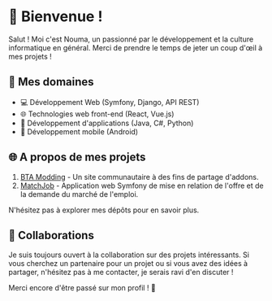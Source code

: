 # 👋 Bienvenue !
Salut ! Moi c'est Nouma, un passionné par le développement et la culture informatique en général. Merci de prendre le temps de jeter un coup d'œil à mes projets !

## 🚀 Mes domaines

- 💻 Développement Web (Symfony, Django, API REST)
- 🌐 Technologies web front-end (React, Vue.js)
- 🚀 Développement d'applications (Java, C#, Python)
- 📱 Développement mobile (Android)

## 🌐 A propos de mes projets
<!-- J'ai travaillé sur une variété de projets, allant des petits scripts aux applications complexes. Voici quelques-uns de mes projets les plus récents : -->

1. [BTA Modding](https://github.com/Noumaa/BTA-Modding) - Un site communautaire à des fins de partage d'addons.
2. [MatchJob](https://github.com/Noumaa/MatchJob) - Application web Symfony de mise en relation de l'offre et de la demande du marché de l'emploi.

N'hésitez pas à explorer mes dépôts pour en savoir plus.

## 🤝 Collaborations
Je suis toujours ouvert à la collaboration sur des projets intéressants. Si vous cherchez un partenaire pour un projet ou si vous avez des idées à partager, n'hésitez pas à me contacter, je serais ravi d'en discuter !

<!-- ## 📫 Contact
Vous pouvez me contacter via email@example.com ou sur LinkedIn. N'hésitez pas à me faire part de vos commentaires, questions ou suggestions. Je suis toujours heureux d'entendre parler de nouveaux projets et de rencontrer de nouvelles personnes talentueuses. -->

Merci encore d'être passé sur mon profil ! 🙌
